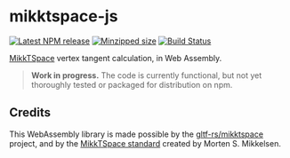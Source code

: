 # mikktspace-js

[![Latest NPM release](https://img.shields.io/npm/v/mikktspace.svg)](https://www.npmjs.com/package/mikktspace)
[![Minzipped size](https://badgen.net/bundlephobia/minzip/mikktspace)](https://bundlephobia.com/result?p=mikktspace)
[![Build Status](https://github.com/donmccurdy/mikktspace-js/workflows/build/badge.svg?branch=main&event=push)](https://github.com/donmccurdy/mikktspace-js/actions?query=workflow%3Abuild)

[MikkTSpace](http://www.mikktspace.com/) vertex tangent calculation, in Web Assembly.

> **Work in progress.** The code is currently functional, but not yet
thoroughly tested or packaged for distribution on npm.

## Credits

This WebAssembly library is made possible by the [gltf-rs/mikktspace](https://github.com/gltf-rs/mikktspace)
project, and by the [MikkTSpace standard](http://www.mikktspace.com/) created by Morten S. Mikkelsen.
